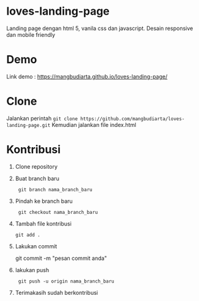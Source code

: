 # loves-landing-page
Landing page dengan html 5, vanila css dan javascript. Desain responsive dan mobile friendly

# Demo
Link demo : https://mangbudiarta.github.io/loves-landing-page/

# Clone
Jalankan perintah
    ```
    git clone https://github.com/mangbudiarta/loves-landing-page.git
    ```
Kemudian jalankan file index.html

# Kontribusi
1. Clone repository
2. Buat branch baru
   ```
    git branch nama_branch_baru
   ```
4. Pindah ke branch baru
   ```
    git checkout nama_branch_baru
   ```
6. Tambah file kontribusi
    ```
    git add .
    ```
7. Lakukan commit
   
    git commit -m "pesan commit anda"

8. lakukan push
   ```
    git push -u origin nama_branch_baru
    ```
10. Terimakasih sudah berkontribusi 
